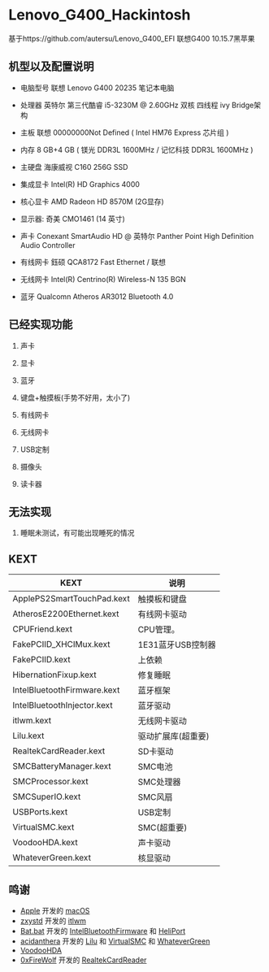 # Lenovo_G400_Hackintosh
基于https://github.com/autersu/Lenovo_G400_EFI
联想G400 10.15.7黑苹果

## 机型以及配置说明

* 电脑型号	联想 Lenovo G400 20235 笔记本电脑 

* 处理器	英特尔 第三代酷睿 i5-3230M @ 2.60GHz 双核 四线程 ivy Bridge架构

* 主板	联想 00000000Not Defined ( Intel HM76 Express 芯片组 )

* 内存	8 GB+4 GB ( 镁光 DDR3L 1600MHz / 记忆科技 DDR3L 1600MHz )

* 主硬盘	海康威视 C160 256G SSD

* 集成显卡	Intel(R) HD Graphics 4000

* 核心显卡	AMD Radeon HD 8570M  (2G显存) 

* 显示器: 奇美 CMO1461 (14 英寸)

* 声卡	Conexant SmartAudio HD @ 英特尔 Panther Point High Definition Audio Controller

* 有线网卡	鈺硕 QCA8172 Fast Ethernet / 联想

* 无线网卡	Intel(R) Centrino(R) Wireless-N 135 BGN

* 蓝牙	Qualcomn Atheros AR3012 Bluetooth 4.0


## 已经实现功能

1. 声卡

2. 显卡

3. 蓝牙

4. 键盘+触摸板(手势不好用，太小了)

5. 有线网卡

6. 无线网卡

7. USB定制

8. 摄像头

8. 读卡器

## 无法实现

1. 睡眠未测试，有可能出现睡死的情况

## KEXT
| KEXT                        | 说明              
| --------------------------- | ----------------
| ApplePS2SmartTouchPad.kext  | 触摸板和键盘          
| AtherosE2200Ethernet.kext   | 有线网卡驱动          
| CPUFriend.kext              | CPU管理。          
| FakePCIID_XHCIMux.kext      | 1E31蓝牙USB控制器    
| FakePCIID.kext              | 上依赖             
| HibernationFixup.kext       | 修复睡眠            
| IntelBluetoothFirmware.kext | 蓝牙框架            
| IntelBluetoothInjector.kext | 蓝牙驱动            
| itlwm.kext                  | 无线网卡驱动          
| Lilu.kext                   | 驱动扩展库(超重要)
| RealtekCardReader.kext      | SD卡驱动
| SMCBatteryManager.kext      | SMC电池           
| SMCProcessor.kext           | SMC处理器          
| SMCSuperIO.kext             | SMC风扇           
| USBPorts.kext               | USB定制           
| VirtualSMC.kext             | SMC(超重要)        
| VoodooHDA.kext              | 声卡驱动            
| WhateverGreen.kext          | 核显驱动            


## 鸣谢
- [Apple](https://www.apple.com) 开发的 [macOS](https://www.apple.com/macos)
- [zxystd](https://github.com/zxystd) 开发的 [itlwm](https://github.com/OpenIntelWireless/zxystd)
- [Bat.bat](https://github.com/williambj1) 开发的 [IntelBluetoothFirmware](https://github.com/OpenIntelWireless/IntelBluetoothFirmware) 和 [HeliPort](https://github.com/OpenIntelWireless/HeliPort)
- [acidanthera](https://github.com/acidanthera) 开发的 [Lilu](https://github.com/acidanthera/Lilu) 和 [VirtualSMC](https://github.com/acidanthera/VirtualSMC) 和 [WhateverGreen](https://github.com/acidanthera/WhateverGreen) 
- [VoodooHDA](https://sourceforge.net/projects/voodoohda/)
- [0xFireWolf](https://github.com/0xFireWolf) 开发的 [RealtekCardReader](https://github.com/0xFireWolf/RealtekCardReader) 
